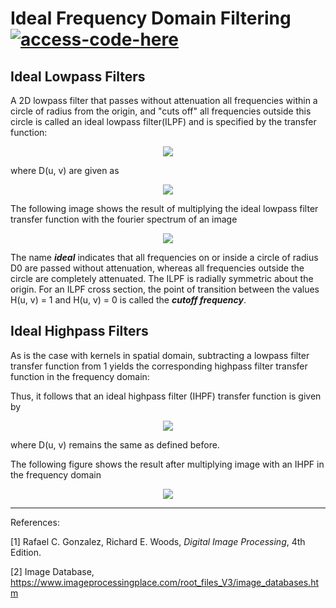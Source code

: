 # Ideal Frequency Domain Filtering [![access-code-here](https://img.shields.io/badge/Access%20Code-Here-1f425f.svg)](https://github.com/naik24/ImageProcessing/blob/master/Ideal%20Frequency%20Domain%20Filtering/Ideal_Frequency_Domain_Filtering.ipynb)


## Ideal Lowpass Filters

A 2D lowpass filter that passes without attenuation all frequencies within a circle of radius from the origin, and "cuts off" all frequencies outside this circle is called an ideal lowpass filter(ILPF) and is specified by the transfer function:

<p align = "center"><img src = "https://github.com/naik24/ImageProcessing/assets/69704762/dd5e5e4b-6e49-4faf-88ed-4da69d10eae8"></p>

where D(u, v) are given as 
<p align = "center"><img src = "https://github.com/naik24/ImageProcessing/assets/69704762/8f201dbc-84be-4fde-93f8-a10245b43696"</p>

The following image shows the result of multiplying the ideal lowpass filter transfer function with the fourier spectrum of an image
<p align = "center"><img src = "https://github.com/naik24/ImageProcessing/assets/69704762/dcc18742-fcdf-4b50-996a-4a8c250f42c5"></p>

The name ***ideal*** indicates that all frequencies on or inside a circle of radius D0 are passed without attenuation, whereas all frequencies outside the circle are completely attenuated. The ILPF is radially symmetric about the origin. For an ILPF cross section, the point of transition between the values H(u, v) = 1 and H(u, v) = 0 is called the ***cutoff frequency***.

## Ideal Highpass Filters

As is the case with kernels in spatial domain, subtracting a lowpass filter transfer function from 1 yields the corresponding highpass filter transfer function in the frequency domain:

Thus, it follows that an ideal highpass filter (IHPF) transfer function is given by

<p align = "center"><img src = "https://github.com/naik24/ImageProcessing/assets/69704762/3c429bf7-3c31-4b05-8583-87cb1c07d1b8"></p>

where D(u, v) remains the same as defined before.

The following figure shows the result after multiplying image with an IHPF in the frequency domain
<p align = "center"><img src = "https://github.com/naik24/ImageProcessing/assets/69704762/6a2fd8e4-b242-4636-bbc4-d0df0a414061"></p>

<hr>

References:

[1] Rafael C. Gonzalez, Richard E. Woods, *Digital Image Processing*, 4th Edition.

[2] Image Database, https://www.imageprocessingplace.com/root_files_V3/image_databases.htm
